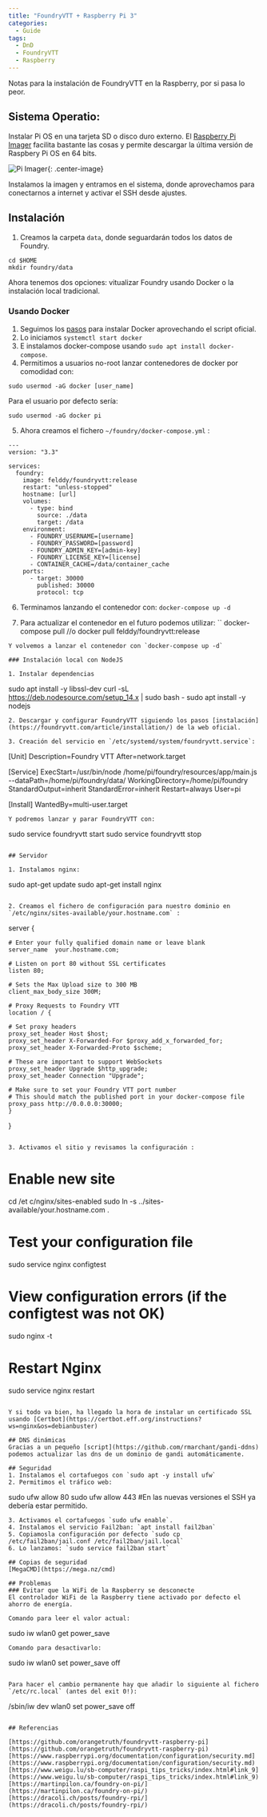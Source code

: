 ```yaml
---
title: "FoundryVTT + Raspberry Pi 3"
categories: 
  - Guide
tags:
  - DnD
  - FoundryVTT
  - Raspberry
---
```


Notas para la instalación de FoundryVTT en la Raspberry, por si pasa lo peor.

## Sistema Operatio:

Instalar Pi OS en una tarjeta SD o disco duro externo. El [Raspberry Pi Imager](https://www.raspberrypi.org/software/) facilita bastante las cosas y permite descargar la última versión de Raspbery Pi OS en 64 bits.

![Pi Imager](/assets/posts/pi-imager.png){: .center-image}

Instalamos la imagen y entramos en el sistema, donde aprovechamos para conectarnos a internet y activar el SSH desde ajustes.


## Instalación

1. Creamos la carpeta `data`, donde seguardarán todos los datos de Foundry.
```
cd $HOME
mkdir foundry/data
```
Ahora tenemos dos opciones: vitualizar Foundry usando Docker o la instalación local tradicional.

### Usando Docker

1. Seguimos los [pasos](https://docs.docker.com/engine/install/debian/#install-using-the-convenience-script) para instalar Docker aprovechando el script oficial.
2. Lo iniciamos `systemctl start docker`
3. E instalamos docker-compose usando `sudo apt install docker-compose`. 
4. Permitimos a usuarios no-root lanzar contenedores de docker por comodidad con:
```
sudo usermod -aG docker [user_name]
```
Para el usuario por defecto sería:
```
sudo usermod -aG docker pi
```

5. Ahora creamos el fichero `~/foundry/docker-compose.yml` :

```
---
version: "3.3"

services:
  foundry:
    image: felddy/foundryvtt:release
    restart: "unless-stopped"
    hostname: [url]
    volumes:
      - type: bind
        source: ./data
        target: /data
    environment:
      - FOUNDRY_USERNAME=[username]
      - FOUNDRY_PASSWORD=[password]
      - FOUNDRY_ADMIN_KEY=[admin-key]
      - FOUNDRY_LICENSE_KEY=[license]
      - CONTAINER_CACHE=/data/container_cache
    ports:
      - target: 30000
        published: 30000
        protocol: tcp
```

6. Terminamos lanzando el contenedor con: `docker-compose up -d`

7. Para actualizar el contenedor en el futuro podemos utilizar:
``
docker-compose pull
//o
docker pull felddy/foundryvtt:release
```
Y volvemos a lanzar el contenedor con `docker-compose up -d`

### Instalación local con NodeJS

1. Instalar dependencias
```
sudo apt install -y libssl-dev
curl -sL https://deb.nodesource.com/setup_14.x | sudo bash -
sudo apt install -y nodejs
```
2. Descargar y configurar FoundryVTT siguiendo los pasos [instalación](https://foundryvtt.com/article/installation/) de la web oficial.

3. Creación del servicio en `/etc/systemd/system/foundryvtt.service`:

```
[Unit]
Description=Foundry VTT
After=network.target

[Service]
ExecStart=/usr/bin/node /home/pi/foundry/resources/app/main.js --dataPath=/home/pi/foundry/data/
WorkingDirectory=/home/pi/foundry
StandardOutput=inherit
StandardError=inherit
Restart=always
User=pi

[Install]
WantedBy=multi-user.target
```
Y podremos lanzar y parar FoundryVTT con:
```
sudo service foundryvtt start
sudo service foundryvtt stop
```

## Servidor

1. Instalamos nginx:
```
sudo apt-get update
sudo apt-get install nginx
```

2. Creamos el fichero de configuración para nuestro dominio en `/etc/nginx/sites-available/your.hostname.com` :
```
server {

    # Enter your fully qualified domain name or leave blank
    server_name  your.hostname.com;

    # Listen on port 80 without SSL certificates
    listen 80;

    # Sets the Max Upload size to 300 MB
    client_max_body_size 300M;

    # Proxy Requests to Foundry VTT
    location / {

	# Set proxy headers
	proxy_set_header Host $host;
	proxy_set_header X-Forwarded-For $proxy_add_x_forwarded_for;
	proxy_set_header X-Forwarded-Proto $scheme;

	# These are important to support WebSockets
	proxy_set_header Upgrade $http_upgrade;
	proxy_set_header Connection "Upgrade";

	# Make sure to set your Foundry VTT port number
	# This should match the published port in your docker-compose file
	proxy_pass http://0.0.0.0:30000;
    }
}
```

3. Activamos el sitio y revisamos la configuración :

```
# Enable new site
cd /et c/nginx/sites-enabled
sudo ln -s ../sites-available/your.hostname.com .

# Test your configuration file
sudo service nginx configtest

# View configuration errors (if the configtest was not OK)
sudo nginx -t

# Restart Nginx
sudo service nginx restart
```

Y si todo va bien, ha llegado la hora de instalar un certificado SSL usando [Certbot](https://certbot.eff.org/instructions?ws=nginx&os=debianbuster)

## DNS dinámicas
Gracias a un pequeño [script](https://github.com/rmarchant/gandi-ddns) podemos actualizar las dns de un dominio de gandi automáticamente.

## Seguridad
1. Instalamos el cortafuegos con `sudo apt -y install ufw`
2. Permitimos el tráfico web:
```
sudo ufw allow 80
sudo ufw allow 443
#En las nuevas versiones el SSH ya debería estar permitido.
```
3. Activamos el cortafuegos `sudo ufw enable`.
4. Instalamos el servicio Fail2ban: `apt install fail2ban`
5. Copiamosla configuración por defecto `sudo cp /etc/fail2ban/jail.conf /etc/fail2ban/jail.local`
6. Lo lanzamos: `sudo service fail2ban start`

## Copias de seguridad
[MegaCMD](https://mega.nz/cmd)

## Problemas
### Evitar que la WiFi de la Raspberry se desconecte
El controlador WiFi de la Raspberry tiene activado por defecto el ahorro de energía.

Comando para leer el valor actual:
```
sudo iw wlan0 get power_save
```
Comando para desactivarlo:
```
sudo iw wlan0 set power_save off
```

Para hacer el cambio permanente hay que añadir lo siguiente al fichero `/etc/rc.local` (antes del exit 0!):

```
/sbin/iw dev wlan0 set power_save off
```

## Referencias

[https://github.com/orangetruth/foundryvtt-raspberry-pi](https://github.com/orangetruth/foundryvtt-raspberry-pi)
[https://www.raspberrypi.org/documentation/configuration/security.md](https://www.raspberrypi.org/documentation/configuration/security.md)
[https://www.weigu.lu/sb-computer/raspi_tips_tricks/index.html#link_9](https://www.weigu.lu/sb-computer/raspi_tips_tricks/index.html#link_9)
[https://martinpilon.ca/foundry-on-pi/](https://martinpilon.ca/foundry-on-pi/)
[https://dracoli.ch/posts/foundry-rpi/](https://dracoli.ch/posts/foundry-rpi/)
